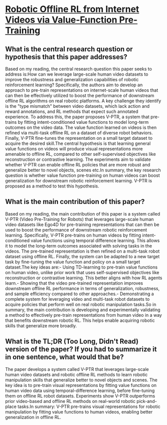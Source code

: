 # [Robotic Offline RL from Internet Videos via Value-Function Pre-Training](https://arxiv.org/abs/2309.13041)

## What is the central research question or hypothesis that this paper addresses?

Based on my reading, the central research question this paper seeks to address is:How can we leverage large-scale human video datasets to improve the robustness and generalization capabilities of robotic reinforcement learning? Specifically, the authors aim to develop an approach to pre-train representations on internet-scale human videos that can then be effectively utilized to boost the performance of downstream offline RL algorithms on real robotic platforms. A key challenge they identify is the "type mismatch" between video datasets, which lack action and reward annotations, and RL methods that expect such annotated experience. To address this, the paper proposes V-PTR, a system that pre-trains by fitting intent-conditioned value functions to model long-term outcomes on the video data. The value function learned on videos is then refined via multi-task offline RL on a dataset of diverse robot behaviors. Finally, V-PTR fine-tunes the representation on a small target dataset to acquire the desired skill.The central hypothesis is that learning general value functions on videos will produce visual representations more amenable to offline RL, compared to other self-supervised objectives like reconstruction or contrastive learning. The experiments aim to validate whether V-PTR can enable offline RL policies that are more robust and generalize better to novel objects, scenes etc.In summary, the key research question is whether value function pre-training on human videos can boost generalization for downstream robotic reinforcement learning. V-PTR is proposed as a method to test this hypothesis.


## What is the main contribution of this paper?

Based on my reading, the main contribution of this paper is a system called V-PTR (Video Pre-Training for Robots) that leverages large-scale human video datasets like Ego4D for pre-training representations that can then be used to boost the performance of downstream robotic reinforcement learning. Specifically, V-PTR pre-trains on human videos by fitting intent-conditioned value functions using temporal difference learning. This allows it to model the long-term outcomes associated with solving tasks in the videos. The pre-trained representation is then refined on a multi-task robot dataset using offline RL. Finally, the system can be adapted to a new target task by fine-tuning the value function and policy on a small target dataset.The key ideas are:- Using TD-learning to pre-train value functions on human video, unlike prior work that uses self-supervised objectives like reconstruction or contrastive learning. This better aligns with how RL agents learn.- Showing that the video pre-trained representation improves downstream offline RL performance in terms of generalization, robustness, and sample efficiency compared to other approaches.- Demonstrating a complete system for leveraging video and multi-task robot datasets to acquire policies that perform well on real robotic manipulation tasks.So in summary, the main contribution is developing and experimentally validating a method to effectively pre-train representations from human video in a way that benefits downstream robotic RL. This helps enable acquiring robotic skills that generalize more broadly.


## What is the TL;DR (Too Long, Didn't Read) version of the paper? If you had to summarize it in one sentence, what would that be?

The paper develops a system called V-PTR that leverages large-scale human video datasets and robotic offline RL methods to learn robotic manipulation skills that generalize better to novel objects and scenes. The key idea is to pre-train visual representations by fitting value functions on human video data using temporal-difference learning, before fine-tuning them on offline RL robot datasets. Experiments show V-PTR outperforms prior video-based and offline RL methods on real-world robotic pick-and-place tasks.In summary: V-PTR pre-trains visual representations for robotic manipulation by fitting value functions to human videos, enabling better generalization in offline RL.

